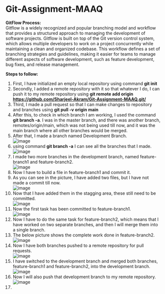 # Git-Assignment-MAAQ
**GitFlow Process:**<br>
Gitflow is a widely recognized and popular branching model and workflow that provides a structured approach to managing the development of software projects. Gitflow is built on top of the Git version control system, which allows multiple developers to work on a project concurrently while maintaining a clean and organized codebase. This workflow defines a set of branching strategies and guidelines, making it easier for teams to manage different aspects of software development, such as feature development, bug fixes, and release management. <br>

**Steps to follow:**<br>

1. First, I have initialized an empty local repository using command **git init**
2. Secondly, I added a remote repository with it so that whatever I do, I can push it to my remote repository using **git remote add origin https://github.com/Sharjeel-Akram/Git-Assignment-MAAQ.git/**
3. Third, I made a pull request so that I can make changes to repository and branches using **git pull -v origin main**
4. After this, to check in which branch I am working, I used the command **git branch -a**. I was in the master branch, and there was another branch, remotes/origin/main, which was not being used till now, and it was the main branch where all other branches would be merged.
5. After that, I made a branch named Development Branch.<br> ![image](https://github.com/Sharjeel-Akram/Git-Assignment-MAAQ/assets/65490295/915ce01f-f63d-45be-8458-55fdd2fb8530)
6. using command **git branch -a** I can see all the branches that I made. <br>![image](https://github.com/Sharjeel-Akram/Git-Assignment-MAAQ/assets/65490295/c9c32308-2094-4c25-bfb4-e06f2cc2a5ce)
7. I made two more branches in the development branch, named feature-branch1 and feature-branch2. <br>![image](https://github.com/Sharjeel-Akram/Git-Assignment-MAAQ/assets/65490295/d935f29b-80a6-4b2e-bd49-1e2c2542e18a)
8. Now I have to build a file in feature-branch1 and commit it.
9. As you can see in the picture, I have added two files, but I have not made a commit till now.<br> ![image](https://github.com/Sharjeel-Akram/Git-Assignment-MAAQ/assets/65490295/5c00ec93-75a4-4590-86f3-00ce72dac99f)
10. Now that I have added them in the stagging area, these still need to be committed.<br> ![image](https://github.com/Sharjeel-Akram/Git-Assignment-MAAQ/assets/65490295/ce1c764c-dad6-469b-b152-b0864af5fd5b)
11. Now the first task has been committed to feature-branch1. <br>![image](https://github.com/Sharjeel-Akram/Git-Assignment-MAAQ/assets/65490295/32f3080f-3fe4-48f1-b2b2-797a1fe68f66)
12. Now I have to do the same task for feature-branch2, which means that I have worked on two separate branches, and then I will merge them into a single branch.
13. The below picture shows the complete work done in feature-branch2.<br> ![image](https://github.com/Sharjeel-Akram/Git-Assignment-MAAQ/assets/65490295/03c46e79-3c3e-4823-9b9a-7029edac09ce)
14. Now I have both branches pushed to a remote repository for pull requests. <br> ![image](https://github.com/Sharjeel-Akram/Git-Assignment-MAAQ/assets/65490295/2b28d520-6fbc-4957-9543-1b32ea2dfd8a)
15. I have switched to the development branch and merged both branches, feature-branch1 and feature-branch2, into the development branch. <br>![image](https://github.com/Sharjeel-Akram/Git-Assignment-MAAQ/assets/65490295/2e7b15a1-3930-4083-9d4d-596b07b5a518)
16. Now I will also push that development branch to my remote repository. <br> ![image](https://github.com/Sharjeel-Akram/Git-Assignment-MAAQ/assets/65490295/69cf9bc2-44ac-4f9a-afc3-6d8c31e5ada5)
17. 

 







